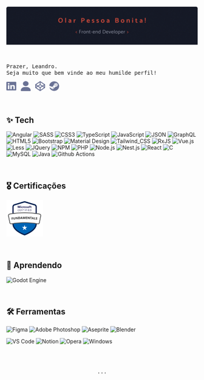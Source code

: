 <!--
**zKhiro/zKhiro** is a ✨ _special_ ✨ repository because its `README.md` (this file) appears on your GitHub profile.
-->
![Welcome Banner](./assets/README%20Banner.png)

</br>

<samp>Prazer, Leandro. </br>
Seja muito que bem vinde ao meu humilde perfil!</samp>

<a href="https://www.linkedin.com/in/leandro-matias/" target="_blank"><img width="26" height="26" src="./assets/icons/linkedin.svg"/></a> &nbsp; <a href="https://zkhiro.github.io" target="_blank"><img width="26" height="26" src="./assets/icons/user-solid.svg"/></a> &nbsp; <a href="https://codepen.io/zkhiro" target="_blank"><img width="26" height="26" src="./assets/icons/codepen.svg"/></a> &nbsp; <a href="https://steamcommunity.com/id/khiro-san/" target="_blank"><img width="26" height="26" src="./assets/icons/steam.svg"/></a>

</br>

## ✨ Tech

![Angular](https://img.shields.io/badge/angular-%23DD0031.svg?style=for-the-badge&logo=angular&logoColor=white)
![SASS](https://img.shields.io/badge/SASS-hotpink.svg?style=for-the-badge&logo=SASS&logoColor=white)
![CSS3](https://img.shields.io/badge/css3-%231572B6.svg?style=for-the-badge&logo=css3&logoColor=white)
![TypeScript](https://img.shields.io/badge/typescript-%23007ACC.svg?style=for-the-badge&logo=typescript&logoColor=white)
![JavaScript](https://img.shields.io/badge/javascript-%23323330.svg?style=for-the-badge&logo=javascript&logoColor=%23F7DF1E)
![JSON](https://img.shields.io/badge/json-5E5C5C?style=for-the-badge&logo=json&logoColor=white)
![GraphQL](https://img.shields.io/badge/GraphQl-E10098?style=for-the-badge&logo=graphql&logoColor=white)
![HTML5](https://img.shields.io/badge/html5-%23E34F26.svg?style=for-the-badge&logo=html5&logoColor=white)
![Bootstrap](https://img.shields.io/badge/Bootstrap-563D7C?style=for-the-badge&logo=bootstrap&logoColor=white)
![Material Design](https://img.shields.io/badge/material%20design-757575?style=for-the-badge&logo=material%20design&logoColor=white)
![Tailwind_CSS](https://img.shields.io/badge/Tailwind_CSS-38B2AC?style=for-the-badge&logo=tailwind-css&logoColor=white)
![RxJS](https://img.shields.io/badge/rxjs-%23B7178C.svg?style=for-the-badge&logo=reactivex&logoColor=white)
![Vue.js](https://img.shields.io/badge/vuejs-%2335495e.svg?style=for-the-badge&logo=vuedotjs&logoColor=%234FC08D)
![Less](https://img.shields.io/badge/less-2B4C80?style=for-the-badge&logo=less&logoColor=white)
![JQuery](https://img.shields.io/badge/jQuery-0769AD?style=for-the-badge&logo=jquery&logoColor=white)
![NPM](https://img.shields.io/badge/npm-CB3837?style=for-the-badge&logo=npm&logoColor=white)
![PHP](https://img.shields.io/badge/PHP-777BB4?style=for-the-badge&logo=php&logoColor=white)
![Node.js](https://img.shields.io/badge/Node%20js-339933?style=for-the-badge&logo=nodedotjs&logoColor=white)
![Nest.js](https://img.shields.io/badge/nestjs-E0234E?style=for-the-badge&logo=nestjs&logoColor=white)
![React](https://img.shields.io/badge/react-%2320232a.svg?style=for-the-badge&logo=react&logoColor=%2361DAFB)
![C](https://img.shields.io/badge/C-00599C?style=for-the-badge&logo=c&logoColor=white)
![MySQL](https://img.shields.io/badge/MySQL-005C84?style=for-the-badge&logo=mysql&logoColor=white)
![Java](https://img.shields.io/badge/Java-ED8B00?style=for-the-badge&logo=openjdk&logoColor=white)
![Github Actions](https://img.shields.io/badge/Github%20Actions-282a2e?style=for-the-badge&logo=githubactions&logoColor=367cfe)

</br>

## 🎖️ Certificações
<a href="https://learn.microsoft.com/api/credentials/share/pt-br/LeandroMatias-4937/65FD1D4449376E42?sharingId=EC5F3ADCDAF78BD2" target="_blank"><img width="96" height="96" src="./assets/microsoft-certified-fundamentals-badge.svg"/></a>

</br>

## 🌱 Aprendendo

![Godot Engine](https://img.shields.io/badge/GODOT-%23FFFFFF.svg?style=for-the-badge&logo=godot-engine)

</br>

## 🛠 Ferramentas

![Figma](https://img.shields.io/badge/figma-%23F24E1E.svg?style=for-the-badge&logo=figma&logoColor=white)
![Adobe Photoshop](https://img.shields.io/badge/adobe%20photoshop-%2331A8FF.svg?style=for-the-badge&logo=adobe%20photoshop&logoColor=white)
![Aseprite](https://img.shields.io/badge/Aseprite-FFFFFF?style=for-the-badge&logo=Aseprite&logoColor=#7D929E)
![Blender](https://img.shields.io/badge/blender-%23F5792A.svg?style=for-the-badge&logo=blender&logoColor=white)

![VS Code](https://img.shields.io/badge/VS%20Code-0078d7.svg?style=for-the-badge&logo=visual-studio-code&logoColor=white)
![Notion](https://img.shields.io/badge/Notion-%23000000.svg?style=for-the-badge&logo=notion&logoColor=white)
![Opera](https://img.shields.io/badge/Opera-FF1B2D?style=for-the-badge&logo=Opera&logoColor=white)
![Windows](https://img.shields.io/badge/Windows-0078D6?style=for-the-badge&logo=windows&logoColor=white)

</br>
</br>

<p align="center"><samp align="center">...</samp></p>
